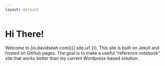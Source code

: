 ```yaml
---
layout: default
---
```

# Hi There!

Welcome to [io.davidseah.com]({{ site.url }}). This site is built on Jekyll and hosted on GitHub pages. 
The goal is to make a useful "reference notebook" site that works better than my current Wordpress-based solution.


